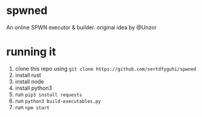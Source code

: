 # spwned
An online SPWN executor & builder. original idea by @Unzor

# running it
1. clone this repo using `git clone https://github.com/sertdfyguhi/spwned`
2. install rust
3. install node
4. install python3
5. run `pip3 install requests`
6. run `python3 build-executables.py`
7. run `npm start`